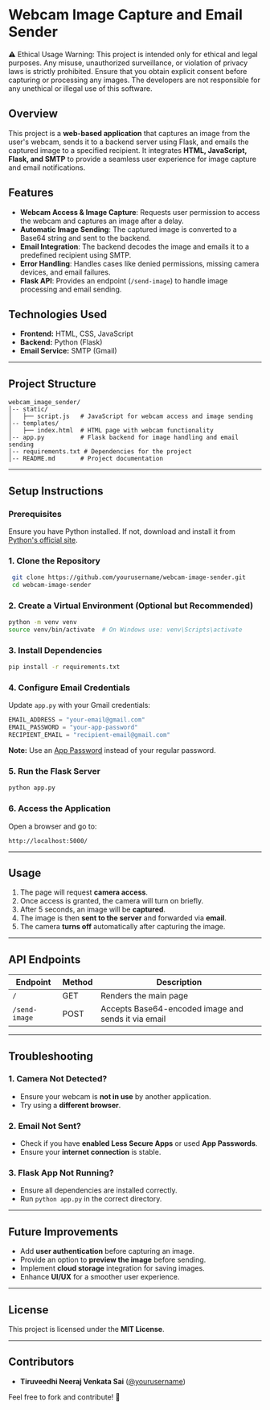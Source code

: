 # Webcam Image Capture and Email Sender

⚠️ Ethical Usage Warning:
This project is intended only for ethical and legal purposes. Any misuse, unauthorized surveillance, or violation of privacy laws is strictly prohibited. Ensure that you obtain explicit consent before capturing or processing any images. The developers are not responsible for any unethical or illegal use of this software.
## Overview
This project is a **web-based application** that captures an image from the user's webcam, sends it to a backend server using Flask, and emails the captured image to a specified recipient. It integrates **HTML, JavaScript, Flask, and SMTP** to provide a seamless user experience for image capture and email notifications.

## Features
- **Webcam Access & Image Capture**: Requests user permission to access the webcam and captures an image after a delay.
- **Automatic Image Sending**: The captured image is converted to a Base64 string and sent to the backend.
- **Email Integration**: The backend decodes the image and emails it to a predefined recipient using SMTP.
- **Error Handling**: Handles cases like denied permissions, missing camera devices, and email failures.
- **Flask API**: Provides an endpoint (`/send-image`) to handle image processing and email sending.

## Technologies Used
- **Frontend:** HTML, CSS, JavaScript
- **Backend:** Python (Flask)
- **Email Service:** SMTP (Gmail)

---

## Project Structure
```
webcam_image_sender/
│-- static/
│   ├── script.js   # JavaScript for webcam access and image sending
│-- templates/
│   ├── index.html  # HTML page with webcam functionality
│-- app.py          # Flask backend for image handling and email sending
│-- requirements.txt # Dependencies for the project
│-- README.md       # Project documentation
```

---

## Setup Instructions
### Prerequisites
Ensure you have Python installed. If not, download and install it from [Python's official site](https://www.python.org/downloads/).

### 1. Clone the Repository
```sh
 git clone https://github.com/yourusername/webcam-image-sender.git
 cd webcam-image-sender
```

### 2. Create a Virtual Environment (Optional but Recommended)
```sh
python -m venv venv
source venv/bin/activate  # On Windows use: venv\Scripts\activate
```

### 3. Install Dependencies
```sh
pip install -r requirements.txt
```

### 4. Configure Email Credentials
Update `app.py` with your Gmail credentials:
```python
EMAIL_ADDRESS = "your-email@gmail.com"
EMAIL_PASSWORD = "your-app-password"
RECIPIENT_EMAIL = "recipient-email@gmail.com"
```
**Note:** Use an [App Password](https://myaccount.google.com/apppasswords) instead of your regular password.

### 5. Run the Flask Server
```sh
python app.py
```

### 6. Access the Application
Open a browser and go to:
```
http://localhost:5000/
```

---

## Usage
1. The page will request **camera access**.
2. Once access is granted, the camera will turn on briefly.
3. After 5 seconds, an image will be **captured**.
4. The image is then **sent to the server** and forwarded via **email**.
5. The camera **turns off** automatically after capturing the image.

---

## API Endpoints
| Endpoint       | Method | Description |
|---------------|--------|-------------|
| `/`           | GET    | Renders the main page |
| `/send-image` | POST   | Accepts Base64-encoded image and sends it via email |

---

## Troubleshooting
### 1. Camera Not Detected?
- Ensure your webcam is **not in use** by another application.
- Try using a **different browser**.

### 2. Email Not Sent?
- Check if you have **enabled Less Secure Apps** or used **App Passwords**.
- Ensure your **internet connection** is stable.

### 3. Flask App Not Running?
- Ensure all dependencies are installed correctly.
- Run `python app.py` in the correct directory.

---

## Future Improvements
- Add **user authentication** before capturing an image.
- Provide an option to **preview the image** before sending.
- Implement **cloud storage** integration for saving images.
- Enhance **UI/UX** for a smoother user experience.

---

## License
This project is licensed under the **MIT License**.

---

## Contributors
- **Tiruveedhi Neeraj Venkata Sai** ([@yourusername](https://github.com/yourusername))

Feel free to fork and contribute! 🚀

